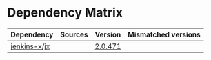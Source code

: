 # Dependency Matrix

Dependency | Sources | Version | Mismatched versions
---------- | ------- | ------- | -------------------
[jenkins-x/jx](https://github.com/jenkins-x/jx) |  | [2.0.471](https://github.com/jenkins-x/jx/releases/tag/v2.0.471) | 
